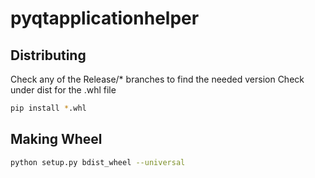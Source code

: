 # pyqtapplicationhelper

## Distributing
Check any of the Release/* branches to find the needed version
Check under dist for the .whl file

```bash
pip install *.whl
```

## Making Wheel
```bash
python setup.py bdist_wheel --universal
```
